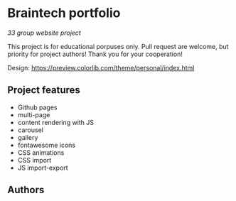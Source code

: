 

# Braintech portfolio

_33 group website project_

This project is for educational porpuses only. Pull request are welcome, but priority for project authors! Thank you for your cooperation!



Design: https://preview.colorlib.com/theme/personal/index.html
## Project features

-   Github pages
-   multi-page
-   content rendering with JS
-   carousel
-   gallery
-   fontawesome icons
-   CSS animations
-   CSS import
-   JS import-export

## Authors


